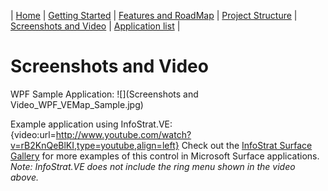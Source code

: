 | [Home](Home) | [Getting Started](Getting-Started) | [Features and RoadMap](Features-and-RoadMap) | [Project Structure](Project-Structure) | [Screenshots and Video](Screenshots-and-Video) | [Application list](Application-list) |
# **Screenshots and Video**
WPF Sample Application:
![](Screenshots and Video_WPF_VEMap_Sample.jpg)

Example application using InfoStrat.VE:
{video:url=http://www.youtube.com/watch?v=rB2KnQeBlKI,type=youtube,align=left}
Check out the [InfoStrat Surface Gallery](http://www.InfoStrat.com/home/solutions/Surface/SurfaceSVP.htm) for more examples of this control in Microsoft Surface applications.
_Note: InfoStrat.VE does not include the ring menu shown in the video above._